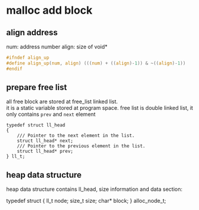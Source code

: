 # malloc add block

## align address

num: address number
align: size of void*

```c
#ifndef align_up
#define align_up(num, align) (((num) + ((align)-1)) & ~((align)-1))
#endif
```
## prepare free list
all free block are stored at free_list linked list.  
it is a static variable stored at program space.
free list is double linked list, it only contains `prev` and `next` element  
```
typedef struct ll_head
{
	/// Pointer to the next element in the list.
	struct ll_head* next;
	/// Pointer to the previous element in the list.
	struct ll_head* prev;
} ll_t;
```

## heap data structure
heap data structure contains ll_head, size information and data section:

typedef struct
{
	ll_t node;
	size_t size;
	char* block;
} alloc_node_t;


